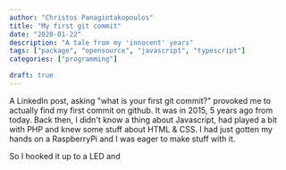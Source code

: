 ```yaml
---
author: "Christos Panagiotakopoulos"
title: "My first git commit"
date: "2020-01-22"
description: "A tale from my 'innocent' years"
tags: ["package", "opensource", "javascript", "typescript"]
categories: ["programming"]

draft: true
---
```


A LinkedIn post, asking "what is your first git commit?" provoked me to actually find my first commit on github. It was in 2015, 5 years ago from today. Back then, I didn't know a thing about Javascript, had played a bit with PHP and knew some stuff about HTML & CSS. I had just gotten my hands on a RaspberryPi and I was eager to make stuff with it. 

So I hooked it up to a LED and 